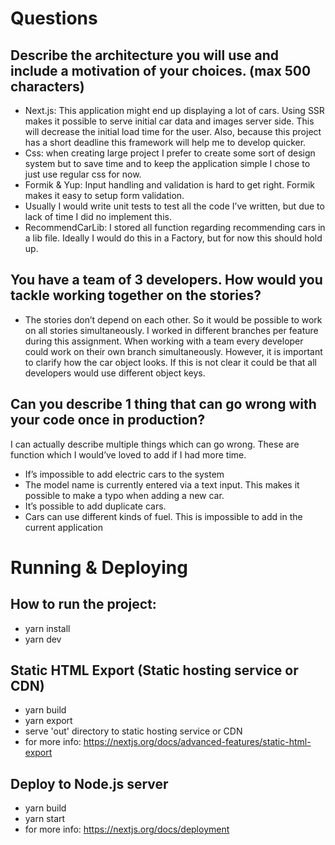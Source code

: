 # Questions

## Describe the architecture you will use and include a motivation of your choices. (max 500 characters)

- Next.js: This application might end up displaying a lot of cars. Using SSR makes it possible to serve initial car data and images server side. This will decrease the initial load time for the user. Also, because this project has a short deadline this framework will help me to develop quicker.
- Css: when creating large project I prefer to create some sort of design system but to save time and to keep the application simple I chose to just use regular css for now.
- Formik & Yup: Input handling and validation is hard to get right. Formik makes it easy to setup form validation.
- Usually I would write unit tests to test all the code I’ve written, but due to lack of time I did no implement this.
- RecommendCarLib: I stored all function regarding recommending cars in a lib file. Ideally I would do this in a Factory, but for now this should hold up. 

## You have a team of 3 developers. How would you tackle working together on the stories?

- The stories don’t depend on each other. So it would be possible to work on all stories simultaneously. I worked in different branches per feature during this assignment. When working with a team every developer could work on their own branch simultaneously. However, it is important to clarify how the car object looks. If this is not clear it could be that all developers would use different object keys.

## Can you describe 1 thing that can go wrong with your code once in production?

I can actually describe multiple things which can go wrong. These are function which I would’ve loved to add if I had more time. 
- If’s impossible to add electric cars to the system
- The model name is currently entered via a text input. This makes it possible to make a typo when adding a new car.
- It’s possible to add duplicate cars. 
- Cars can use different kinds of fuel. This is impossible to add in the current application


# Running & Deploying
## How to run the project:
- yarn install
- yarn dev

## Static HTML Export (Static hosting service or CDN)
- yarn  build
- yarn export
- serve 'out' directory to static hosting service or CDN
- for more info: https://nextjs.org/docs/advanced-features/static-html-export

## Deploy to Node.js server
- yarn build
- yarn start
- for more info: https://nextjs.org/docs/deployment